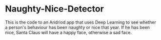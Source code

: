 # Naughty-Nice-Detector

This is the code to an Andriod app that uses Deep Learning to see whether a person's behaviour has been naughty or nice that year.
If he has been nice, Santa Claus will have a happy face, otherwise a sad face.
